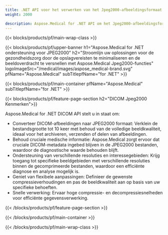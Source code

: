 ```yaml
---
title: .NET API voor het verwerken van het Jpeg2000-afbeeldingsformaat - Aspose.Medical
weight: 2000

description: Aspose.Medical for .NET API om het Jpeg2000-afbeeldingsformaat te verwerken
---
```


{{< blocks/products/pf/main-wrap-class >}}

{{< blocks/products/pf/upper-banner h1="Aspose.Medical for .NET ondersteuning voor JPEG2000" h2="Stroomlijn uw oplossingen voor de gezondheidszorg door de opslagvereisten te minimaliseren en de beeldoverdracht te versnellen met Aspose.Medical Jpeg2000-functies" logoImageSrc="/medical/images/aspose_medical-brand.svg" pfName="Aspose.Medical" subTitlepfName="for .NET" >}}

{{< blocks/products/pf/main-container pfName="Aspose.Medical" subTitlepfName="for .NET" >}}

{{< blocks/products/pf/feature-page-section h2="DICOM Jpeg2000 Kenmerken">}}

<p>Aspose.Medical for .NET DICOM API stelt u in staat om:</p>

<ul>
<li>Converteer DICOM-afbeeldingen naar JPEG2000 formaat: Verklein de bestandsgrootte tot 10 keer met behoud van de volledige beeldkwaliteit, ideaal voor het archiveren, verzenden of delen van afbeeldingen.</li>
<li>Behoud cruciale medische informatie: Aspose.Medical zorgt ervoor dat cruciale DICOM-metadata ingebed blijven in de JPEG2000 bestanden, waardoor de diagnostische waarde behouden blijft.</li>
<li>Ondersteuning van verschillende resoluties en interessegebieden: Krijg toegang tot specifieke beeldgebieden met verschillende resoluties binnen de gecomprimeerde bestanden, waardoor een efficiënte diagnose en analyse mogelijk is.</li>
<li>Geniet van flexibele aanpassingen: Definieer de gewenste compressieverhoudingen en pas de beeldkwaliteit aan op basis van uw specifieke behoeften.</li>
<li>Snelle verwerking: Ervaar hoge compressie- en decompressiesnelheden voor efficiënte gegevensverwerking.</li>
</ul>

{{< /blocks/products/pf/feature-page-section >}}

{{< /blocks/products/pf/main-container >}}

{{< /blocks/products/pf/main-wrap-class >}}